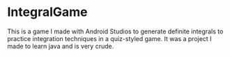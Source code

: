 # IntegralGame

This is a game I made with Android Studios to generate definite integrals to practice integration techniques in a quiz-styled game. 
It was a project I made to learn java and is very crude.
